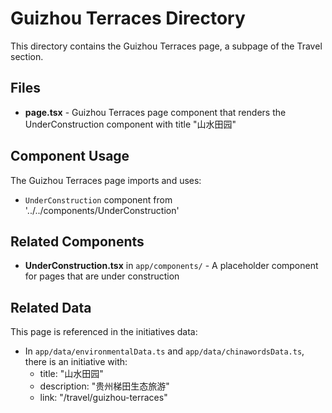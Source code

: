 # Guizhou Terraces Directory

This directory contains the Guizhou Terraces page, a subpage of the Travel section.

## Files

- **page.tsx** - Guizhou Terraces page component that renders the UnderConstruction component with title "山水田园"

## Component Usage

The Guizhou Terraces page imports and uses:
- `UnderConstruction` component from '../../components/UnderConstruction'

## Related Components

- **UnderConstruction.tsx** in `app/components/` - A placeholder component for pages that are under construction

## Related Data

This page is referenced in the initiatives data:
- In `app/data/environmentalData.ts` and `app/data/chinawordsData.ts`, there is an initiative with:
  - title: "山水田园"
  - description: "贵州梯田生态旅游"
  - link: "/travel/guizhou-terraces"
